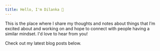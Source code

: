 ```yaml
---
title: Hello, I'm Dilanka 👋
---
```


This is the place where I share my thoughts and notes about things that I’m
excited about and working on and hope to connect with people having a similar
mindset. I'd love to hear from you!

Check out my latest blog posts below.
